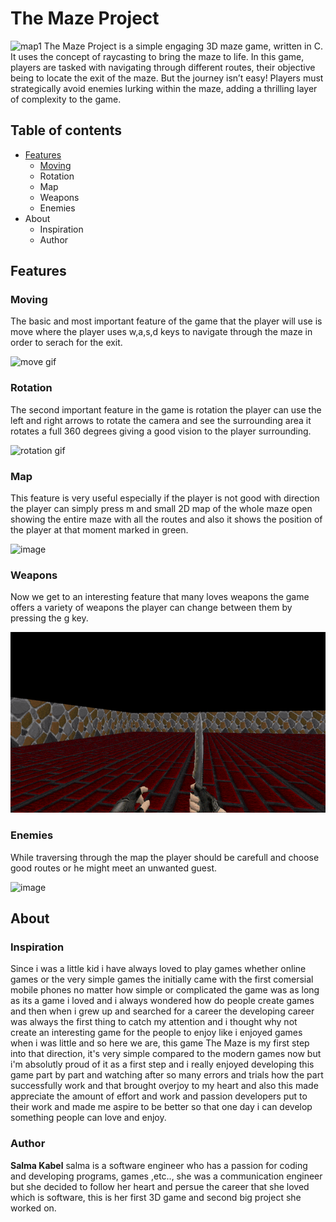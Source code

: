 # **The Maze Project**
![map1](https://github.com/Salma-kabel/maze_project/assets/76133733/43b2956e-05c8-4a0f-8d1f-a784ee41ca0f)
The Maze Project is a simple engaging 3D maze game, written in C. It uses the concept of raycasting to bring the maze to life. In this game, players are tasked with navigating through different routes, their objective being to locate the exit of the maze. But the journey isn’t easy! Players must strategically avoid enemies lurking within the maze, adding a thrilling layer of complexity to the game.
## Table of contents
- [Features](##features)
  - [Moving](###moving)
  - Rotation
  - Map
  - Weapons
  - Enemies
- About
  - Inspiration
  - Author

## Features
### Moving
The basic and most important feature of the game that the player will use is move where the player uses w,a,s,d keys to navigate through the maze in order to serach for the exit.

![move gif](https://github.com/Salma-kabel/maze_project/blob/master/Maze2024-02-1520-22-32-ezgif.com-optimize.gif)
### Rotation
The second important feature in the game is rotation the player can use the left and right arrows to rotate the camera and see the surrounding area it rotates a full 360 degrees giving a good vision to the player surrounding.

![rotation gif](https://github.com/Salma-kabel/maze_project/blob/master/rotation.gif)
### Map
This feature is very useful especially if the player is not good with direction the player can simply press m and small 2D map of the whole maze open showing the entire maze with all the routes and also it shows the position of the player at that moment marked in green.

![image](https://github.com/Salma-kabel/maze_project/assets/76133733/960789dd-ffda-49e6-8909-abc60f109d53)
### Weapons
Now we get to an interesting feature that many loves weapons the game offers a variety of weapons the player can change between them by pressing the g key.

![weapon gif](https://github.com/Salma-kabel/maze_project/blob/master/weapon.gif)
### Enemies
While traversing through the map the player should be carefull and choose good routes or he might meet an unwanted guest.

![image](https://github.com/Salma-kabel/maze_project/assets/76133733/87e7a18d-4240-4287-ad62-dd5dfdb8dcde)

## About
### Inspiration
Since i was a little kid i have always loved to play games whether online games or the very simple games the initially came with the first comersial mobile phones no matter how simple or complicated the game was as long as its a game i loved and i always wondered how do people create games and then when i grew up and searched for a career the developing career was always the first thing to catch my attention and i thought why not create an interesting game for the people to enjoy like i enjoyed games when i was little and so here we are, this game The Maze is my first step into that direction, it's very simple compared to the modern games now but i'm absolutly proud of it as a first step and i really enjoyed developing this game part by part and watching after so many errors and trials how the part successfully work and that brought overjoy to my heart and also this made appreciate the amount of effort and work and passion developers put to their work and made me aspire to be better so that one day i can develop something people can love and enjoy.
### Author
**Salma Kabel**
salma is a software engineer who has a passion for coding and developing programs, games ,etc.., she was a communication engineer but she decided to follow her heart and persue the career that she loved which is software, this is her first 3D game and second big project she worked on.
